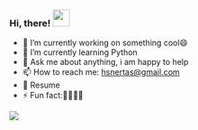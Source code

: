 
### Hi, there! <img src="https://raw.githubusercontent.com/MartinHeinz/MartinHeinz/master/wave.gif" width="30px">


- 🔭 I’m currently working on something cool😄
- 🌱 I’m currently learning Python
- 💬 Ask me about anything, i am happy to help
- 📫 How to reach me: hsnertas@gmail.com
- 📝 Resume
- ⚡ Fun fact:🤔🤔🤔🤔 
<img align="center" src="https://github-readme-stats.vercel.app/api/top-langs/?username=hsnertas&theme=radical" />
